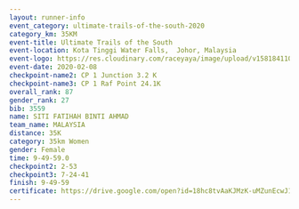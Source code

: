 ```yaml
--- 
layout: runner-info 
event_category: ultimate-trails-of-the-south-2020 
category_km: 35KM 
event-title: Ultimate Trails of the South 
event-location: Kota Tinggi Water Falls,  Johor, Malaysia 
event-logo: https://res.cloudinary.com/raceyaya/image/upload/v1581841103/logo/2020/ultimate-trails-2020_i93dfj.jpg 
event-date: 2020-02-08 
checkpoint-name2: CP 1 Junction 3.2 K 
checkpoint-name3: CP 1 Raf Point 24.1K 
overall_rank: 87
gender_rank: 27
bib: 3559
name: SITI FATIHAH BINTI AHMAD
team_name: MALAYSIA
distance: 35K
category: 35km Women
gender: Female
time: 9-49-59.0
checkpoint2: 2-53
checkpoint3: 7-24-41
finish: 9-49-59
certificate: https://drive.google.com/open?id=18hc8tvAaKJMzK-uMZunEcwJ10lRqXB2_
--- 
```

